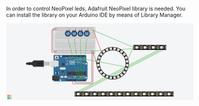 In order to control NeoPixel leds, Adafruit NeoPixel library is needed.
You can install the library on your Arduino IDE by means of Library Manager.

![Arduinoo circuit](https://github.com/HeS2021/AnalogInput-Neopixel/blob/main/NeoPixel.png "Arduino Circuit with neopixel")
